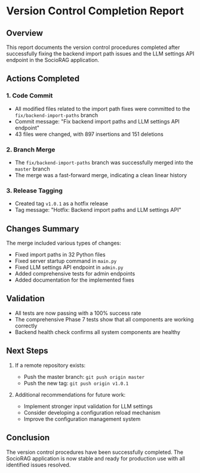 # Version Control Completion Report

## Overview
This report documents the version control procedures completed after successfully fixing the backend import path issues and the LLM settings API endpoint in the SocioRAG application.

## Actions Completed

### 1. Code Commit
- All modified files related to the import path fixes were committed to the `fix/backend-import-paths` branch
- Commit message: "Fix backend import paths and LLM settings API endpoint"
- 43 files were changed, with 897 insertions and 151 deletions

### 2. Branch Merge
- The `fix/backend-import-paths` branch was successfully merged into the `master` branch
- The merge was a fast-forward merge, indicating a clean linear history

### 3. Release Tagging
- Created tag `v1.0.1` as a hotfix release
- Tag message: "Hotfix: Backend import paths and LLM settings API"

## Changes Summary
The merge included various types of changes:
- Fixed import paths in 32 Python files
- Fixed server startup command in `main.py`
- Fixed LLM settings API endpoint in `admin.py`
- Added comprehensive tests for admin endpoints
- Added documentation for the implemented fixes

## Validation
- All tests are now passing with a 100% success rate
- The comprehensive Phase 7 tests show that all components are working correctly
- Backend health check confirms all system components are healthy

## Next Steps
1. If a remote repository exists:
   - Push the master branch: `git push origin master`
   - Push the new tag: `git push origin v1.0.1`

2. Additional recommendations for future work:
   - Implement stronger input validation for LLM settings
   - Consider developing a configuration reload mechanism
   - Improve the configuration management system

## Conclusion
The version control procedures have been successfully completed. The SocioRAG application is now stable and ready for production use with all identified issues resolved.
